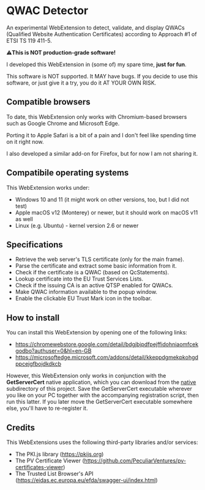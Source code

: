 # QWAC Detector
An experimental WebExtension to detect, validate, and display QWACs (Qualified Website Authentication Certificates) according to Approach #1 of ETSI TS 119 411-5.

⚠**This is NOT production-grade software!**

I developed this WebExtension in (some of) my spare time, __just for fun__.

This software is NOT supported. It MAY have bugs. If you decide to use this software, or just give it a try, you do it AT YOUR OWN RISK.


## Compatible browsers

To date, this WebExtension only works with Chromium-based browsers such as Google Chrome and Microsoft Edge. 

Porting it to Apple Safari is a bit of a pain and I don't feel like spending time on it right now.

I also developed a similar add-on for Firefox, but for now I am not sharing it.

## Compatibile operating systems

This WebExtension works under:
* Windows 10 and 11 (it might work on other versions, too, but I did not test)
* Apple macOS v12 (Monterey) or newer, but it should work on macOS v11 as well
* Linux (e.g. Ubuntu) - kernel version 2.6 or newer

## Specifications
* Retrieve the web server's TLS certificate (only for the main frame).
* Parse the certificate and extract some basic information from it.
* Check if the certificate is a QWAC (based on QcStatements).
* Lookup certificate into the EU Trust Services Lists.
* Check if the issuing CA is an active QTSP enabled for QWACs.
* Make QWAC information available to the popup window.
* Enable the clickable EU Trust Mark icon in the toolbar.

## How to install
You can install this WebExtension by opening one of the following links:
* https://chromewebstore.google.com/detail/bdgjbjpdfpejffidohniaomfcekgodbo?authuser=0&hl=en-GB
* https://microsoftedge.microsoft.com/addons/detail/kkeppdgmekpkohgdppcejgfbojdkdkcb

However, this WebExtension only works in conjunction with the **GetServerCert** native application, which you can download from the [native](native) subdirectory of this project. Save the GetServerCert executable wherever you like on your PC together with the accompanying registration script, then run this latter. If you later move the GetServerCert executable somewhere else, you'll have to re-register it.

## Credits
This WebExtensions uses the following third-party libraries and/or services:
* The PKI.js library (https://pkijs.org)
* The PV Certificate Viewer (https://github.com/PeculiarVentures/pv-certificates-viewer)
* The Trusted List Browser's API (https://eidas.ec.europa.eu/efda/swagger-ui/index.html)

